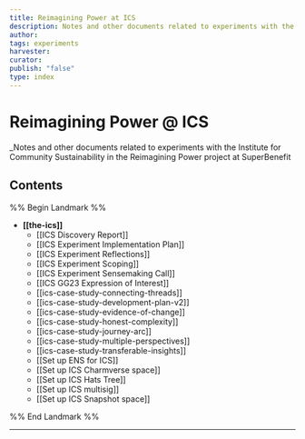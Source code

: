 ```yaml
---
title: Reimagining Power at ICS
description: Notes and other documents related to experiments with the Institute for Community Sustainability in the Reimagining Power project at SuperBenefit
author: 
tags: experiments
harvester: 
curator: 
publish: "false"
type: index
---
```

# Reimagining Power @ ICS

_Notes and other documents related to experiments with the Institute for Community Sustainability in the Reimagining Power project at SuperBenefit

## Contents

%% Begin Landmark %%
- **[[the-ics]]**
  - [[ICS Discovery Report]]
  - [[ICS Experiment Implementation Plan]]
  - [[ICS Experiment Reflections]]
  - [[ICS Experiment Scoping]]
  - [[ICS Experiment Sensemaking Call]]
  - [[ICS GG23 Expression of Interest]]
  - [[ics-case-study-connecting-threads]]
  - [[ics-case-study-development-plan-v2]]
  - [[ics-case-study-evidence-of-change]]
  - [[ics-case-study-honest-complexity]]
  - [[ics-case-study-journey-arc]]
  - [[ics-case-study-multiple-perspectives]]
  - [[ics-case-study-transferable-insights]]
  - [[Set up ENS for ICS]]
  - [[Set up ICS Charmverse space]]
  - [[Set up ICS Hats Tree]]
  - [[Set up ICS multisig]]
  - [[Set up ICS Snapshot space]]

%% End Landmark %%

---
